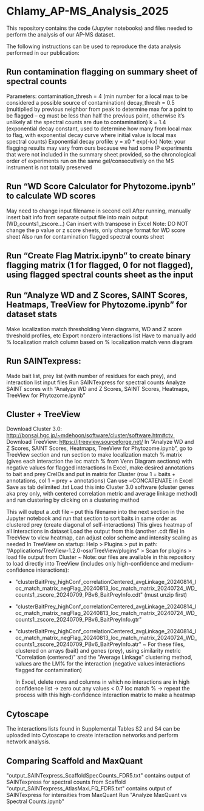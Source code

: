 # Chlamy_AP-MS_Analysis_2025
This repository contains the code (Jupyter notebooks) and files needed to perform the analysis of our AP-MS dataset.

The following instructions can be used to reproduce the data analysis performed in our publication:

## Run contamination flagging on summary sheet of spectral counts
   Parameters:
      contamination_thresh = 4 (min number for a local max to be considered a possible source of contamination)
      decay_thresh = 0.5 (multiplied by previous neighbor from peak to determine max for a point to be flagged – eg must be less than half the previous point, otherwise it’s unlikely all the spectral counts are due to contamination)
      k = 1.4 (exponential decay constant, used to determine how many from local max to flag, with exponential decay curve where initial value is local max spectral counts)
      Exponential decay profile: y = x0 * exp(-kx)
   Note: your flagging results may vary from ours because we had some IP experiments that were not included in the summary sheet provided, so the chronological order of experiments run on the same gel/consecutively on the MS instrument is not totally preserved

## Run “WD Score Calculator for Phytozome.ipynb” to calculate WD scores
   May need to change input filename in second cell
   After running, manually insert bait info from separate output file into main output (WD_counts1_zscore…)
      Can insert with transpose in Excel
   Note: DO NOT change the p value or z score sheets, only change format for WD score sheet
   Also run for contamination flagged spectral counts sheet

## Run “Create Flag Matrix.ipynb” to create binary flagging matrix (1 for flagged, 0 for not flagged), using flagged spectral counts sheet as the input

## Run “Analyze WD and Z Scores, SAINT Scores, Heatmaps, TreeView for Phytozome.ipynb” for dataset stats
   Make localization match thresholding Venn diagrams, WD and Z score threshold profiles, etc
   Export nonzero interactions list
      Have to manually add % localization match column based on % localization match venn diagram

## Run SAINTexpress:
   Made bait list, prey list (with number of residues for each prey), and interaction list input files
   Run SAINTexpress for spectral counts
   Analyze SAINT scores with “Analyze WD and Z Scores, SAINT Scores, Heatmaps, TreeView for Phytozome.ipynb”

## Cluster + TreeView 
   Download Cluster 3.0: http://bonsai.hgc.jp/~mdehoon/software/cluster/software.htm#ctv 
   Download TreeView: https://jtreeview.sourceforge.net/
   In “Analyze WD and Z Scores, SAINT Scores, Heatmaps, TreeView for Phytozome.ipynb”, go to TreeView section and run section to make localization match % matrix (gives each interaction the loc match % from Venn Diagram sections) with negative values for flagged interactions
   In Excel, make desired annotations to bait and prey CreIDs and put in matrix for Cluster (row 1 = baits + annotations, col 1 = prey + annotations)
      Can use =CONCATENATE in Excel
      Save as tab delimited .txt
   Load this into Cluster 3.0 software (cluster genes aka prey only, with centered correlation metric and average linkage method) and run clustering by clicking on a clustering method

   This will output a .cdt file – put this filename into the next section in the Jupyter notebook and run that section to sort baits in same order as clustered prey (create diagonal of self-interactions)
      This gives heatmap of all interactions in dataset
   Load the output from this (another .cdt file) in TreeView to view heatmap, can adjust color scheme and intensity scaling as needed
      In TreeView on startup: Help > Plugins > put in path: “/Applications/TreeView-1.2.0-osx/TreeView/plugins” > Scan for plugins > load file output from Cluster
      ~ Note: our files are available in this repository to load directly into TreeView (includes only high-confidence and medium-confidence interactions):
- "clusterBaitPrey_highConf_correlationCentered_avgLinkage_20240814_loc_match_matrix_negFlag_20240813_loc_match_matrix_20240724_WD_counts1_zscore_20240709_PBv6_BaitPreyInfo.cdt" (must unzip first)
- "clusterBaitPrey_highConf_correlationCentered_avgLinkage_20240814_loc_match_matrix_negFlag_20240813_loc_match_matrix_20240724_WD_counts1_zscore_20240709_PBv6_BaitPreyInfo.gtr"
- "clusterBaitPrey_highConf_correlationCentered_avgLinkage_20240814_loc_match_matrix_negFlag_20240813_loc_match_matrix_20240724_WD_counts1_zscore_20240709_PBv6_BaitPreyInfo.atr"
      ~ For these files, clustered on arrays (bait) and genes (prey), using similarity metric "Correlation (centered)" and the "Average Linkage" clustering method, values are the LM% for the interaction (negative values interactions flagged for contamination)
   
   In Excel, delete rows and columns in which no interactions are in high confidence list → zero out any values < 0.7 loc match % → repeat the process with this high-confidence interaction matrix to make a heatmap

## Cytoscape
   The interactions lists found in Supplemental Tables S2 and S4 can be uploaded into Cytoscape to create interaction networks and perform network analysis.

## Comparing Scaffold and MaxQuant
   "output_SAINTexpress_ScaffoldSpecCounts_FDR5.txt" contains output of SAINTexpress for spectral counts from Scaffold
   "output_SAINTexpress_AtlasMaxLFQ_FDR5.txt" contains output of SAINTexpress for intensities from MaxQuant
   Run "Analyze MaxQuant vs Spectral Counts.ipynb"
